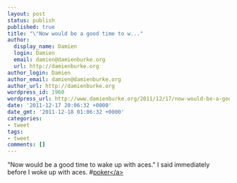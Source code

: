 ```yaml
---
layout: post
status: publish
published: true
title: "\"Now would be a good time to w..."
author:
  display_name: Damien
  login: Damien
  email: damien@damienburke.org
  url: http://damienburke.org
author_login: Damien
author_email: damien@damienburke.org
author_url: http://damienburke.org
wordpress_id: 1960
wordpress_url: http://www.damienburke.org/2011/12/17/now-would-be-a-good-time-to-w/
date: '2011-12-17 20:06:32 +0000'
date_gmt: '2011-12-18 01:06:32 +0000'
categories:
- tweet
tags:
- tweet
comments: []
---
```

<p>"Now would be a good time to wake up with aces." I said immediately before I woke up with aces. #<a href="http:&#47;&#47;search.twitter.com&#47;search?q=%23poker" class="aktt_hashtag">poker<&#47;a></p>
